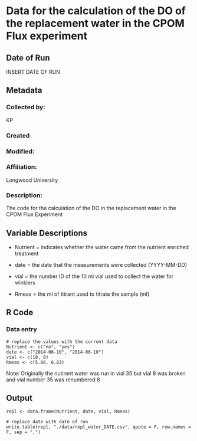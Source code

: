 # Data for the calculation of the DO of the replacement water in the CPOM Flux experiment

## Date of Run 

INSERT DATE OF RUN

## Metadata

### Collected by:

KP

### Created 

### Modified:

### Affiliation:

Longwood University

### Description: 

The code for the calculation of the DO in the replacement water in the CPOM Flux Experiment

## Variable Descriptions

* Nutrient = indicates whether the water came from the nutrient enriched treatment

* date = the date that the measurements were collected (YYYY-MM-DD)

* vial = the number ID of the 10 ml vial used to collect the water for winklers

* Rmeas = the ml of titrant used to titrate the sample (ml)

## R Code

### Data entry

    # replace the values with the current data
    Nutrient <- c("no", "yes")
    date <- c("2014-06-10", "2014-06-10")
    vial <- c(18, 8) 
    Rmeas <- c(5.66, 6.83)

Note: Originally the nutirent water was run in vial 35 but vial 8 was broken and vial number 35 was renumbered 8

## Output

    repl <- data.frame(Nutrient, date, vial, Rmeas)

    # replace date with date of run
    write.table(repl, "./data/repl_water_DATE.csv", quote = F, row.names = F, sep = ",")


